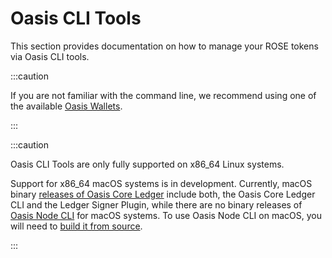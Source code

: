 # Oasis CLI Tools

This section provides documentation on how to manage your ROSE tokens via Oasis CLI tools.

:::caution

If you are not familiar with the command line, we recommend using one of the available [Oasis Wallets](../../oasis-wallets/README.mdx).

:::

:::caution

Oasis CLI Tools are only fully supported on x86_64 Linux systems.

Support for x86_64 macOS systems is in development. Currently, macOS binary [releases of Oasis Core Ledger](https://github.com/oasisprotocol/oasis-core-ledger/releases) include both, the Oasis Core Ledger CLI and the Ledger Signer Plugin, while  there are no binary releases of [Oasis Node CLI](/operators/set-up-your-node/prerequisites/oasis-node) for macOS systems. To use Oasis Node CLI on macOS, you will need to [build it from source](/operators/set-up-your-node/prerequisites/oasis-node#building-from-source).

:::
